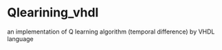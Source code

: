# Qlearining_vhdl
an implementation of Q learning algorithm (temporal  difference) by VHDL language 
